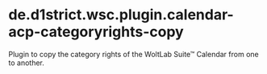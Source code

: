 # de.d1strict.wsc.plugin.calendar-acp-categoryrights-copy
Plugin to copy the category rights of the WoltLab Suite™ Calendar from one to another.
